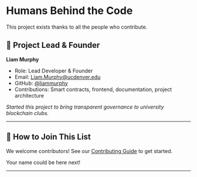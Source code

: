 # Humans Behind the Code

This project exists thanks to all the people who contribute.

## 🚀 Project Lead & Founder

**Liam Murphy**
- Role: Lead Developer & Founder
- Email: Liam.Murphy@ucdenver.edu
- GitHub: [@liammurphy](https://github.com/liammurphy)
- Contributions: Smart contracts, frontend, documentation, project architecture

*Started this project to bring transparent governance to university blockchain clubs.*

---

## 🤝 How to Join This List

We welcome contributors! See our [Contributing Guide](./docs/CONTRIBUTING.MD) to get started.

Your name could be here next! 

---
